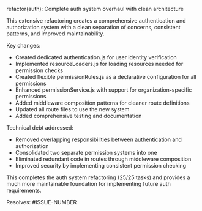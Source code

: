 refactor(auth): Complete auth system overhaul with clean architecture

This extensive refactoring creates a comprehensive authentication and authorization system
with a clean separation of concerns, consistent patterns, and improved maintainability.

Key changes:
- Created dedicated authentication.js for user identity verification
- Implemented resourceLoaders.js for loading resources needed for permission checks
- Created flexible permissionRules.js as a declarative configuration for all permissions
- Enhanced permissionService.js with support for organization-specific permissions
- Added middleware composition patterns for cleaner route definitions
- Updated all route files to use the new system
- Added comprehensive testing and documentation

Technical debt addressed:
- Removed overlapping responsibilities between authentication and authorization
- Consolidated two separate permission systems into one
- Eliminated redundant code in routes through middleware composition
- Improved security by implementing consistent permission checking

This completes the auth system refactoring (25/25 tasks) and provides a much more
maintainable foundation for implementing future auth requirements.

Resolves: #ISSUE-NUMBER 